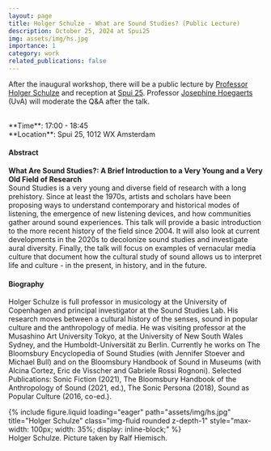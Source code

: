 ```yaml
---
layout: page
title: Holger Schulze - What are Sound Studies? (Public Lecture)
description: October 25, 2024 at Spui25
img: assets/img/hs.jpg
importance: 1
category: work
related_publications: false
---
```




After the inaugural workshop, there will be a public lecture by [Professor Holger Schulze](https://artsandculturalstudies.ku.dk/staff/?pure=en/persons/490235) and reception at [Spui 25](https://spui25.nl/). Professor [Josephine Hoegaerts](https://www.uva.nl/profiel/h/o/j.a.i.hoegaerts/j.a.i.hoegaerts.html) (UvA) will moderate the Q&A after the talk.

<br>
**Time**: 17:00 - 18:45 <br>
**Location**: Spui 25, 1012 WX Amsterdam

<br>


#### Abstract
__What Are Sound Studies?: A Brief Introduction to a Very Young and a Very Old Field of Research__ <br>
Sound Studies is a very young and diverse field of research with a long prehistory. Since at least
the 1970s, artists and scholars have been proposing ways to understand contemporary and
historical modes of listening, the emergence of new listening devices, and how communities
gather around sound experiences. This talk will provide a basic introduction to the more recent
history of the field since 2004. It will also look at current developments in the 2020s to
decolonize sound studies and investigate aural diversity. Finally, the talk will focus on examples
of vernacular media culture that document how the cultural study of sound allows us to
interpret life and culture - in the present, in history, and in the future.




#### Biography
Holger Schulze is full professor in musicology at the University of Copenhagen and principal
investigator at the Sound Studies Lab. His research moves between a cultural history of the
senses, sound in popular culture and the anthropology of media. He was visiting professor at
the Musashino Art University Tokyo, at the University of New South Wales Sydney, and the
Humboldt-Universität zu Berlin. Currently he works on The Bloomsbury Encyclopedia of Sound
Studies (with Jennifer Stoever and Michael Bull) and on the Bloomsbury Handbook of Sound in
Museums (with Alcina Cortez, Eric de Visscher and Gabriele Rossi Rognoni). Selected
Publications: Sonic Fiction (2021), The Bloomsbury Handbook of the Anthropology of Sound
(2021, ed.), The Sonic Persona (2018), Sound as Popular Culture (2016, co-ed.).



<div class="row justify-content-center">
  <div class="col-sm-8 col-md-6 mt-3 mt-md-0">
    <div class="text-center">
      {% include figure.liquid loading="eager" path="assets/img/hs.jpg" title="Holger Schulze" class="img-fluid rounded z-depth-1" style="max-width: 100px; width: 35%; display: inline-block;" %}
    </div>
    <div class="caption text-center">
      Holger Schulze. Picture taken by Ralf Hiemisch.
    </div>
  </div>
</div>




